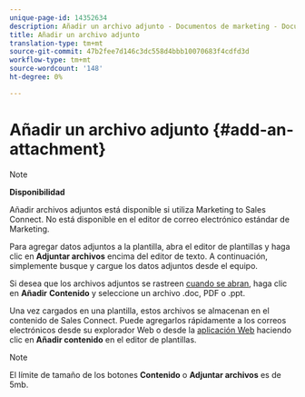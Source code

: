 ```yaml
---
unique-page-id: 14352634
description: Añadir un archivo adjunto - Documentos de marketing - Documentación del producto
title: Añadir un archivo adjunto
translation-type: tm+mt
source-git-commit: 47b2fee7d146c3dc558d4bbb10070683f4cdfd3d
workflow-type: tm+mt
source-wordcount: '148'
ht-degree: 0%

---
```



# Añadir un archivo adjunto {#add-an-attachment}

>[!NOTE]
>
>**Disponibilidad**
>
>Añadir archivos adjuntos está disponible si utiliza Marketing to Sales Connect. No está disponible en el editor de correo electrónico estándar de Marketing.

Para agregar datos adjuntos a la plantilla, abra el editor de plantillas y haga clic en **Adjuntar archivos** encima del editor de texto. A continuación, simplemente busque y cargue los datos adjuntos desde el equipo.

Si desea que los archivos adjuntos se rastreen [cuando se abran](http://docs.marketo.com/display/TEST/How+to+Track+Your+Email+Attachments), haga clic en **Añadir** **Contenido** y seleccione un archivo .doc, PDF o .ppt.

Una vez cargados en una plantilla, estos archivos se almacenan en el contenido de Sales Connect. Puede agregarlos rápidamente a los correos electrónicos desde su explorador Web o desde la [aplicación Web](http://toutapp.com/login) haciendo clic en **Añadir contenido** en el editor de plantillas.

>[!NOTE]
>
>El límite de tamaño de los botones **Contenido** o **Adjuntar archivos** es de 5mb.

